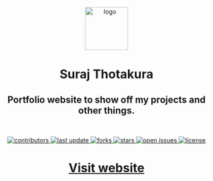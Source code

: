 <div align="center">

  <img src="/assets/suraj-thotakura-logo.svg" alt="logo" width="100" height="auto" />
  <br />
  <h1>Suraj Thotakura</h1>
  
  <h2>
    Portfolio website to show off my projects and other things.
  </h2>
  <br />

  
<!-- Badges -->
<p>
  <a href="https://github.com/SurajThotakura/surajthotakura-blog/graphs/contributors">
    <img src="https://img.shields.io/github/contributors/SurajThotakura/surajthotakura-blog" alt="contributors" />
  </a>
  <a href="">
    <img src="https://img.shields.io/github/last-commit/SurajThotakura/surajthotakura-blog" alt="last update" />
  </a>
  <a href="https://github.com/SurajThotakura/surajthotakura-blog/network/members">
    <img src="https://img.shields.io/github/forks/SurajThotakura/surajthotakura-blog" alt="forks" />
  </a>
  <a href="https://github.com/SurajThotakura/surajthotakura-blog/stargazers">
    <img src="https://img.shields.io/github/stars/SurajThotakura/surajthotakura-blog" alt="stars" />
  </a>
  <a href="https://github.com/SurajThotakura/surajthotakura-blog/issues/">
    <img src="https://img.shields.io/github/issues/SurajThotakura/surajthotakura-blog" alt="open issues" />
  </a>
  <a href="https://github.com/SurajThotakura/surajthotakura-blog/blob/master/LICENSE">
    <img src="https://img.shields.io/github/license/SurajThotakura/surajthotakura-blog" alt="license" />
  </a>
</p>
</div>

  <h1 align="center">
<a href="https://www.surajthotakura.com/" target="_blank" rel="noreferrer noopener">Visit website</a>
</h1>
